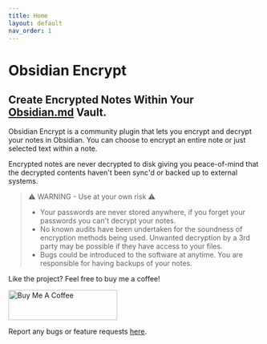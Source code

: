 ```yaml
---
title: Home
layout: default
nav_order: 1
---
```


# Obsidian Encrypt

## Create Encrypted Notes Within Your [Obsidian.md](https://obsidian.md/) Vault.

Obsidian Encrypt is a community plugin that lets you encrypt and decrypt your notes in Obsidian. You can choose to encrypt an entire note or just selected text within a note.

Encrypted notes are never decrypted to disk giving you peace-of-mind that the decrypted contents haven't been sync'd or backed up to external systems.

> ⚠️ WARNING - Use at your own risk ⚠️
> - Your passwords are never stored anywhere, if you forget your passwords you can't decrypt your notes.
> - No known audits have been undertaken for the soundness of encryption methods being used.  Unwanted decryption by a 3rd party may be possible if they have access to your files.
> - Bugs could be introduced to the software at anytime. You are responsible for having backups of your notes.

Like the project? Feel free to buy me a coffee!

<a href="https://www.buymeacoffee.com/cleon" target="_blank"><img src="https://cdn.buymeacoffee.com/buttons/v2/default-yellow.png" alt="Buy Me A Coffee" style="height: 60px !important;width: 217px !important;" ></a>

Report any bugs or feature requests [here](https://github.com/meld-cp/obsidian-encrypt/issues).

